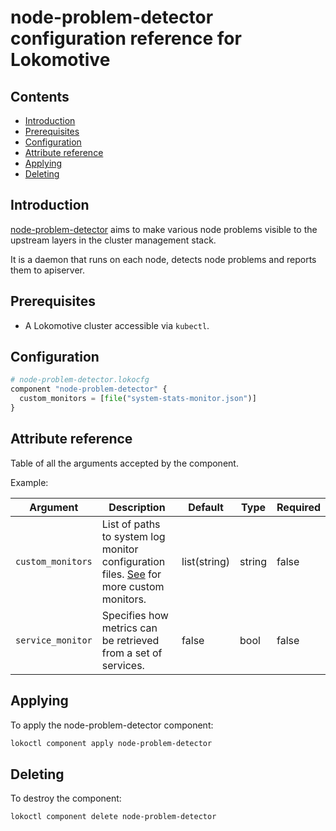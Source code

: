 # node-problem-detector configuration reference for Lokomotive

## Contents

* [Introduction](#introduction)
* [Prerequisites](#prerequisites)
* [Configuration](#configuration)
* [Attribute reference](#attribute-reference)
* [Applying](#applying)
* [Deleting](#deleting)

## Introduction

[node-problem-detector](https://github.com/kubernetes/node-problem-detector) aims to make various node problems visible to the upstream layers in the cluster management stack.

It is a daemon that runs on each node, detects node problems and reports them to apiserver.

## Prerequisites

* A Lokomotive cluster accessible via `kubectl`.

## Configuration

```tf
# node-problem-detector.lokocfg
component "node-problem-detector" {
  custom_monitors = [file("system-stats-monitor.json")]
}
```

## Attribute reference

Table of all the arguments accepted by the component.

Example:

| Argument          | Description                                                                                                                                                      | Default      | Type   | Required |
|-------------------|------------------------------------------------------------------------------------------------------------------------------------------------------------------|--------------|--------|----------|
| `custom_monitors` | List of paths to system log monitor configuration files. [See](https://github.com/kubernetes/node-problem-detector/tree/master/config) for more custom monitors. | list(string) | string | false    |
| `service_monitor` | Specifies how metrics can be retrieved from a set of services.                                                                                                   | false        | bool   | false    |


## Applying

To apply the node-problem-detector component:

```bash
lokoctl component apply node-problem-detector
```

## Deleting

To destroy the component:

```bash
lokoctl component delete node-problem-detector
```
